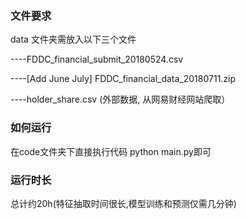 ###  文件要求
data 文件夹需放入以下三个文件  

----FDDC_financial_submit_20180524.csv  

----[Add June July] FDDC_financial_data_20180711.zip  

----holder_share.csv (外部数据, 从网易财经网站爬取）


### 如何运行
在code文件夹下直接执行代码 python main.py即可 

### 运行时长

总计约20h(特征抽取时间很长,模型训练和预测仅需几分钟)
